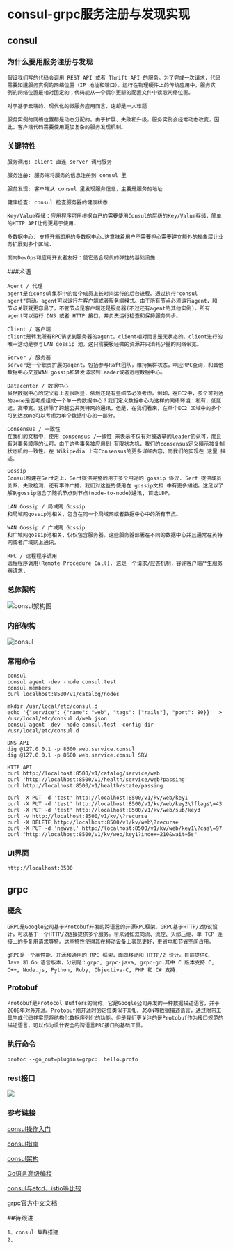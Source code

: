 # consul-grpc服务注册与发现实现

## consul

### 为什么要用服务注册与发现
```
假设我们写的代码会调用 REST API 或者 Thrift API 的服务。为了完成一次请求，代码
需要知道服务实例的网络位置（IP 地址和端口）。运行在物理硬件上的传统应用中，服务实
例的网络位置是相对固定的；代码能从一个偶尔更新的配置文件中读取网络位置。

对于基于云端的、现代化的微服务应用而言，这却是一大难题

服务实例的网络位置都是动态分配的。由于扩展、失败和升级，服务实例会经常动态改变，因
此，客户端代码需要使用更加复杂的服务发现机制。
```

### 关键特性

```
服务调用: client 直连 server 调用服务

服务注册: 服务端将服务的信息注册到 consul 里

服务发现: 客户端从 consul 里发现服务信息，主要是服务的地址

健康检查: consul 检查服务器的健康状态

Key/Value存储：应用程序可用根据自己的需要使用Consul的层级的Key/Value存储，简单的HTTP API让他更易于使用.

多数据中心: 支持开箱即用的多数据中心.这意味着用户不需要担心需要建立额外的抽象层让业务扩展到多个区域.

面向DevOps和应用开发者友好：使它适合现代的弹性的基础设施
```

###术语
```
Agent / 代理
agent是在consul集群中的每个成员上长时间运行的后台进程。通过执行"consul 
agent"启动。agent可以运行在客户端或者服务端模式。由于所有节点必须运行agent，和
节点关联就更容易了，不管节点是客户端还是服务器(不过还有agent的其他实例)。所有
agent可以运行 DNS 或者 HTTP 接口，并负责运行检查和保持服务同步。

Client / 客户端
client是转发所有RPC请求到服务器的agent。client相对而言是无状态的。client进行的唯一活动是参与LAN gossip 池。这只需要极轻微的资源并只消耗少量的网络带宽。

Server / 服务器
server是一个职责扩展的agent，包括参与Raft团队，维持集群状态，响应RPC查询，和其他数据中心交互WAN gossip和转发请求到leader或者远程数据中心。

Datacenter / 数据中心
虽然数据中心的定义看上去很明显，依然还是有些细节必须考虑。例如，在EC2中，多个可到达的zone是否考虑组成一个单一的数据中心？我们定义数据中心为这样的网络环境：私有，低延迟，高带宽。这排除了跨越公共英特网的通讯，但是，在我们看来，在单个EC2 区域中的多个可到达zone可以考虑为单个数据中心的一部分。

Consensus / 一致性
在我们的文档中，使用 consensus /一致性 来表示不仅有对被选举的leader的认可，而且有对事务顺序的认可。由于这些事务被应用到 有限状态机，我们的consensus定义暗示被复制状态机的一致性。在 Wikipedia 上有Consensus的更多详细内容，而我们的实现在 这里 描述。

Gossip
Consul构建在Serf之上，Serf提供完整的用于多个用途的 gossip 协议. Serf 提供成员关系，失败检测，还有事件广播。我们对这些的使用在 gossip文档 中有更多描述。这足以了解到gossip包含了随机节点到节点(node-to-node)通讯, 首选UDP。

LAN Gossip / 局域网 Gossip
和局域网gossip池相关，包含在同一个局域网或者数据中心中的所有节点。

WAN Gossip / 广域网 Gossip
和广域网gossip池相关，仅仅包含服务器。这些服务器部署在不同的数据中心并且通常在英特网或者广域网上通讯。

RPC / 远程程序调用
远程程序调用(Remote Procedure Call). 这是一个请求/应答机制，容许客户端产生服务器请求.

```


### 总体架构
![consul架构图](https://raw.githubusercontent.com/huamaotang/techspace/master/images/consul.png)


### 内部架构
![consul](https://raw.githubusercontent.com/huamaotang/techspace/master/images/consul2.png)


### 常用命令
```
consul
consul agent -dev -node consul.test
consul members
curl localhost:8500/v1/catalog/nodes

mkdir /usr/local/etc/consul.d
echo '{"service": {"name": "web", "tags": ["rails"], "port": 80}}'  > /usr/local/etc/consul.d/web.json
consul agent -dev -node consul.test -config-dir /usr/local/etc/consul.d

DNS API
dig @127.0.0.1 -p 8600 web.service.consul
dig @127.0.0.1 -p 8600 web.service.consul SRV

HTTP API
curl http://localhost:8500/v1/catalog/service/web
curl 'http://localhost:8500/v1/health/service/web?passing'
curl http://localhost:8500/v1/health/state/passing

curl -X PUT -d 'test' http://localhost:8500/v1/kv/web/key1
curl -X PUT -d 'test' http://localhost:8500/v1/kv/web/key2\?flags\=43
curl -X PUT -d 'test' http://localhost:8500/v1/kv/web/sub/key3
curl -v http://localhost:8500/v1/kv/\?recurse
curl -X DELETE http://localhost:8500/v1/kv/web\?recurse
curl -X PUT -d 'newval' http://localhost:8500/v1/kv/web/key1\?cas\=97
curl "http://localhost:8500/v1/kv/web/key1?index=210&wait=5s"
```

### UI界面
```
http://localhost:8500

```


## grpc
### 概念
```
GRPC是Google公司基于Protobuf开发的跨语言的开源RPC框架。GRPC基于HTTP/2协议设计，可以基于一个HTTP/2链接提供多个服务。带来诸如双向流、流控、头部压缩、单 TCP 连接上的多复用请求等特。这些特性使得其在移动设备上表现更好，更省电和节省空间占用。

gRPC是一个高性能、开源和通用的 RPC 框架，面向移动和 HTTP/2 设计。目前提供C、
Java 和 Go 语言版本，分别是：grpc, grpc-java, grpc-go.其中 C 版本支持 C,
C++, Node.js, Python, Ruby, Objective-C, PHP 和 C# 支持.

```

### Protobuf
```
Protobuf是Protocol Buffers的简称，它是Google公司开发的一种数据描述语言，并于2008年对外开源。Protobuf刚开源时的定位类似于XML、JSON等数据描述语言，通过附带工
具生成代码并实现将结构化数据序列化的功能。但是我们更关注的是Protobuf作为接口规范的描述语言，可以作为设计安全的跨语言PRC接口的基础工具。
```

### 执行命令

```
protoc --go_out=plugins=grpc:. hello.proto
```

### rest接口
![](https://raw.githubusercontent.com/huamaotang/techspace/master/images/ch4.6-1-grpc-gateway.png)




### 参考链接
[consul操作入门](https://segmentfault.com/a/1190000005005227)

[consul指南](https://book-consul-guide.vnzmi.com/11_consul_template.html)

[consul架构](https://skyao.gitbooks.io/learning-consul/content/docs/internals/architecture.html)

[Go语言高级编程](https://chai2010.gitbooks.io/advanced-go-programming-book/content/ch4-rpc/ch4-02-pb-intro.html)

[consul与etcd、istio等比较](https://www.consul.io/intro/vs/index.html)

[grpc官方中文文档](http://doc.oschina.net/grpc?t=60136)

##待跟进
```
1、consul 集群搭建
2、
```

